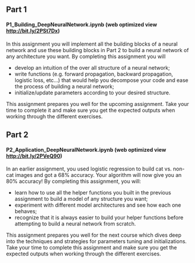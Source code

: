 ## Part 1 
#### P1_Building_DeepNeuralNetwork.ipynb (web optimized view http://bit.ly/2PSt7Dx)
In this assignment you will implement all the building blocks of a neural network and use these building blocks in Part 2 to build a neural network of any architecture you want. By completing this assignment you will
- develop an intuition of the over all structure of a neural network;
- write functions (e.g. forward propagation, backward propagation, logistic loss, etc...) that would help you decompose your code and ease the process of building a neural network;
- initialize/update parameters according to your desired structure.

This assignment prepares you well for the upcoming assignment. Take your time to complete it and make sure you get the expected outputs when working through the different exercises. 

## Part 2 
#### P2_Application_DeepNeuralNetwork.ipynb (web optimized view http://bit.ly/2PVeQ90)
In an earlier assignment, you used logistic regression to build cat vs. non-cat images and got a 68% accuracy. Your algorithm will now give you an 80% accuracy! By completing this assignment, you will:
- learn how to use all the helper functions you built in the previous assignment to build a model of any structure you want;
- experiment with different model architectures and see how each one behaves;
- recognize that it is always easier to build your helper functions before attempting to build a neural network from scratch.

This assignment prepares you well for the next course which dives deep into the techniques and strategies for parameters tuning and initializations. Take your time to complete this assignment and make sure you get the expected outputs when working through the different exercises. 

